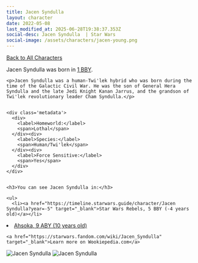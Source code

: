 ```yaml
---
title: Jacen Syndulla
layout: character
date: 2022-05-08
last_modified_at: 2025-06-28T19:38:37.353Z
social-desc: Jacen Syndulla  | Star Wars
social-image: /assets/characters/jacen-young.png
---
```

<a href="/character" class="smaller">Back to All Characters</a>

<div class="character-profile container">
  <div class="col-10">
    <p>
    Jacen Syndulla             was born in <a href="https://timeline.starwars.guide/character/Jacen Syndulla?year=-4" target="_blank">1 BBY</a>.
    </p>

    <p>Jacen Syndulla was a human-Twi'lek hybrid who was born during the time of the Galactic Civil War. He was the son of General Hera Syndulla and the late Jedi Knight Kanan Jarrus, and the grandson of Twi'lek revolutionary leader Cham Syndulla.</p>


    <div class='metadata'>
      <div>
        <label>Homeworld:</label>
        <span>Lothal</span>
      </div><div>
        <label>Species:</label>
        <span>Human/Twi'lek</span>
      </div><div>
        <label>Force Sensitive:</label>
        <span>Yes</span>
      </div>
    </div>


    <h3>You can see Jacen Syndulla in:</h3>

    <ul>
      <li><a href="https://timeline.starwars.guide/character/Jacen Syndulla?year=-5" target="_blank">Star Wars Rebels, 5 BBY (-4 years old)</a></li>
  <li><a href="https://timeline.starwars.guide/character/Jacen Syndulla?year=9" target="_blank">Ahsoka, 9 ABY (10 years old)</a></li>
    </ul>

    <a href="https://starwars.fandom.com/wiki/Jacen_Syndulla" target="_blank">Learn more on Wookiepedia.com</a>
  </div>
  <div class="character_image col-2">
    <img src="https://timeline.starwars.guide//images/jacen-young.png" alt="Jacen Syndulla" />
    <img src="https://timeline.starwars.guide//images/jacen.png" alt="Jacen Syndulla" />
    <ins class="adsbygoogle"
      style="display:block"
      data-ad-client="ca-pub-6056590143595280"
      data-ad-slot="1622037034"
      data-ad-format="auto"
      data-full-width-responsive="true"></ins>
    <script>
        (adsbygoogle = window.adsbygoogle || []).push({});
    </script>
  </div>
</div>
